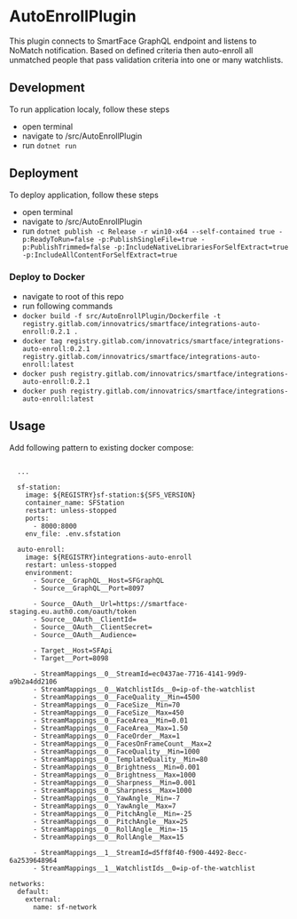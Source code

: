 # AutoEnrollPlugin
This plugin connects to SmartFace GraphQL endpoint and listens to NoMatch notification. Based on defined criteria then auto-enroll all unmatched people that pass validation criteria into one or many watchlists.

## Development
To run application localy, follow these steps
 - open terminal
 - navigate to /src/AutoEnrollPlugin
 - run `dotnet run`

 ## Deployment
 To deploy application, follow these steps
 - open terminal
 - navigate to /src/AutoEnrollPlugin
 - run `dotnet publish -c Release -r win10-x64 --self-contained true -p:ReadyToRun=false -p:PublishSingleFile=true -p:PublishTrimmed=false -p:IncludeNativeLibrariesForSelfExtract=true -p:IncludeAllContentForSelfExtract=true`

### Deploy to Docker
- navigate to root of this repo
- run following commands
 - `docker build -f src/AutoEnrollPlugin/Dockerfile -t registry.gitlab.com/innovatrics/smartface/integrations-auto-enroll:0.2.1 .`
 - `docker tag registry.gitlab.com/innovatrics/smartface/integrations-auto-enroll:0.2.1 registry.gitlab.com/innovatrics/smartface/integrations-auto-enroll:latest`
 - `docker push registry.gitlab.com/innovatrics/smartface/integrations-auto-enroll:0.2.1`
 - `docker push registry.gitlab.com/innovatrics/smartface/integrations-auto-enroll:latest`

## Usage
Add following pattern to existing docker compose:

```
      
  ...

  sf-station:
    image: ${REGISTRY}sf-station:${SFS_VERSION}
    container_name: SFStation
    restart: unless-stopped
    ports:
      - 8000:8000
    env_file: .env.sfstation

  auto-enroll:
    image: ${REGISTRY}integrations-auto-enroll
    restart: unless-stopped
    environment:
      - Source__GraphQL__Host=SFGraphQL
      - Source__GraphQL__Port=8097

      - Source__OAuth__Url=https://smartface-staging.eu.auth0.com/oauth/token
      - Source__OAuth__ClientId=
      - Source__OAuth__ClientSecret=
      - Source__OAuth__Audience=

      - Target__Host=SFApi
      - Target__Port=8098

      - StreamMappings__0__StreamId=ec0437ae-7716-4141-99d9-a9b2a4dd2106
      - StreamMappings__0__WatchlistIds__0=ip-of-the-watchlist
      - StreamMappings__0__FaceQuality__Min=4500
      - StreamMappings__0__FaceSize__Min=70
      - StreamMappings__0__FaceSize__Max=450
      - StreamMappings__0__FaceArea__Min=0.01
      - StreamMappings__0__FaceArea__Max=1.50
      - StreamMappings__0__FaceOrder__Max=1
      - StreamMappings__0__FacesOnFrameCount__Max=2
      - StreamMappings__0__FaceQuality__Min=1000
      - StreamMappings__0__TemplateQuality__Min=80
      - StreamMappings__0__Brightness__Min=0.001
      - StreamMappings__0__Brightness__Max=1000
      - StreamMappings__0__Sharpness__Min=0.001
      - StreamMappings__0__Sharpness__Max=1000
      - StreamMappings__0__YawAngle__Min=-7
      - StreamMappings__0__YawAngle__Max=7
      - StreamMappings__0__PitchAngle__Min=-25
      - StreamMappings__0__PitchAngle__Max=25
      - StreamMappings__0__RollAngle__Min=-15
      - StreamMappings__0__RollAngle__Max=15

      - StreamMappings__1__StreamId=d5ff8f40-f900-4492-8ecc-6a2539648964
      - StreamMappings__1__WatchlistIds__0=ip-of-the-watchlist

networks:
  default:
    external:
      name: sf-network

```